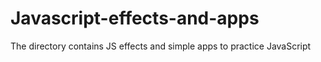 # Javascript-effects-and-apps
The directory contains JS effects and simple apps to practice JavaScript
